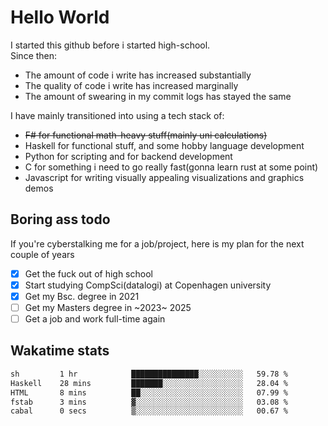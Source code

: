 # Hello World

I started this github before i started high-school.  
Since then:
- The amount of code i write has increased substantially
- The quality of code i write has increased marginally
- The amount of swearing in my commit logs has stayed the same

I have mainly transitioned into using a tech stack of:
- ~~F# for functional math-heavy stuff(mainly uni calculations)~~
- Haskell for functional stuff, and some hobby language development
- Python for scripting and for backend development
- C for something i need to go really fast(gonna learn rust at some point)
- Javascript for writing visually appealing visualizations and graphics demos

## Boring ass todo
If you're cyberstalking me for a job/project, here is my plan for the next couple of years
- [x] Get the fuck out of high school
- [x] Start studying CompSci(datalogi) at Copenhagen university
- [x] Get my Bsc. degree in 2021
- [ ] Get my Masters degree in ~2023~ 2025
- [ ] Get a job and work full-time again

## Wakatime stats
<!--START_SECTION:waka-->

```txt
sh         1 hr            ███████████████░░░░░░░░░░   59.78 %
Haskell    28 mins         ███████░░░░░░░░░░░░░░░░░░   28.04 %
HTML       8 mins          ██░░░░░░░░░░░░░░░░░░░░░░░   07.99 %
fstab      3 mins          ▓░░░░░░░░░░░░░░░░░░░░░░░░   03.08 %
cabal      0 secs          ▒░░░░░░░░░░░░░░░░░░░░░░░░   00.67 %
```

<!--END_SECTION:waka-->
